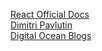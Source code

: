 <a href="https://reactjs.org/docs/hooks-reference.html#usememo">React Official Docs</a> <br/>
<a href="https://dmitripavlutin.com/react-usememo-hook/">Dimitri Pavlutin</a> <br/>
<a href="https://www.digitalocean.com/community/tutorials/react-usememo">Digital Ocean Blogs</a> <br/>